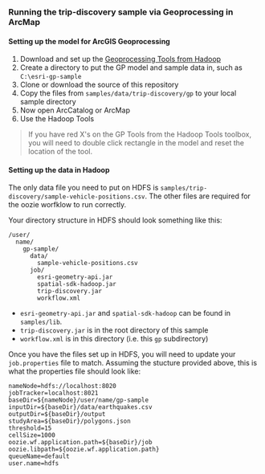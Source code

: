 ### Running the trip-discovery sample via Geoprocessing in ArcMap

#### Setting up the model for ArcGIS Geoprocessing


1. Download and set up the [Geoprocessing Tools from Hadoop](https://github.com/Esri/geoprocessing-tools-for-hadoop)
2. Create a directory to put the GP model and sample data in, such as `C:\esri-gp-sample`
3. Clone or download the source of this repository
4. Copy the files from `samples/data/trip-discovery/gp` to your local sample directory
5. Now open ArcCatalog or ArcMap
7. Use the Hadoop Tools

> If you have red X's on the GP Tools from the Hadoop Tools toolbox, you will need to double click rectangle in the model and reset the location of the tool.

#### Setting up the data in Hadoop

The only data file you need to put on HDFS is `samples/trip-discovery/sample-vehicle-positions.csv`.  The other files are required for the oozie worfklow to run correctly.

Your directory structure in HDFS should look something like this:

```
/user/ 
  name/
    gp-sample/
      data/
        sample-vehicle-positions.csv
      job/
        esri-geometry-api.jar
        spatial-sdk-hadoop.jar
        trip-discovery.jar
        workflow.xml
```

* `esri-geometry-api.jar` and `spatial-sdk-hadoop` can be found in `samples/lib`.  
* `trip-discovery.jar` is in the root directory of this sample
* `workflow.xml` is in this directory (i.e. this `gp` subdirectory)

Once you have the files set up in HDFS, you will need to update your `job.properties` file to match.  Assuming the stucture provided above, this is what the properties file should look like:

```
nameNode=hdfs://localhost:8020
jobTracker=localhost:8021
baseDir=${nameNode}/user/name/gp-sample
inputDir=${baseDir}/data/earthquakes.csv
outputDir=${baseDir}/output
studyArea=${baseDir}/polygons.json
threshold=15
cellSize=1000
oozie.wf.application.path=${baseDir}/job
oozie.libpath=${oozie.wf.application.path}
queueName=default
user.name=hdfs
```
